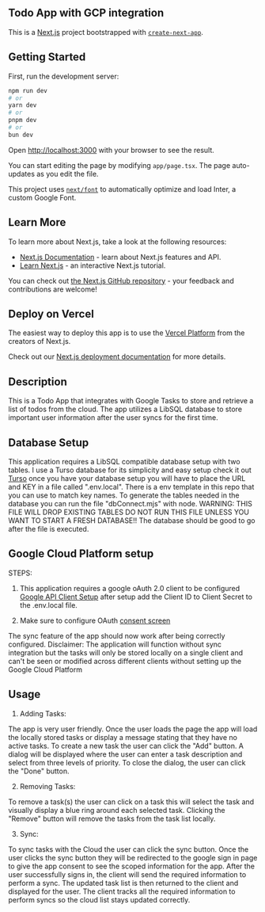 ## Todo App with GCP integration

This is a [Next.js](https://nextjs.org/) project bootstrapped with [`create-next-app`](https://github.com/vercel/next.js/tree/canary/packages/create-next-app).

## Getting Started

First, run the development server:

```bash
npm run dev
# or
yarn dev
# or
pnpm dev
# or
bun dev
```

Open [http://localhost:3000](http://localhost:3000) with your browser to see the result.

You can start editing the page by modifying `app/page.tsx`. The page auto-updates as you edit the file.

This project uses [`next/font`](https://nextjs.org/docs/basic-features/font-optimization) to automatically optimize and load Inter, a custom Google Font.

## Learn More

To learn more about Next.js, take a look at the following resources:

- [Next.js Documentation](https://nextjs.org/docs) - learn about Next.js features and API.
- [Learn Next.js](https://nextjs.org/learn) - an interactive Next.js tutorial.

You can check out [the Next.js GitHub repository](https://github.com/vercel/next.js/) - your feedback and contributions are welcome!

## Deploy on Vercel

The easiest way to deploy this app is to use the [Vercel Platform](https://vercel.com/new?utm_medium=default-template&filter=next.js&utm_source=create-next-app&utm_campaign=create-next-app-readme) from the creators of Next.js.

Check out our [Next.js deployment documentation](https://nextjs.org/docs/deployment) for more details.

## Description

This is a Todo App that integrates with Google Tasks to store and retrieve a list of todos from the cloud. The app utilizes a LibSQL database to store important user information after the user syncs for the first time.

## Database Setup
This application requires a LibSQL compatible database setup with two tables. I use a Turso database for its simplicity and easy setup check it out [Turso](https://turso.tech/) once you have your database setup you will have to place the URL and KEY in a file called ".env.local". There is a env template in this repo that you can use to match key names. To generate the tables needed in the database you can run the file "dbConnect.mjs" with node. WARNING: THIS FILE WILL DROP EXISTING TABLES DO NOT RUN THIS FILE UNLESS YOU WANT TO START A FRESH DATABASE!! The database should be good to go after the file is executed.

## Google Cloud Platform setup
STEPS:
1. This application requires a google oAuth 2.0 client to be configured [Google API Client Setup](https://console.cloud.google.com/apis/dashboard) after setup add the Client ID to Client Secret to the .env.local file. 

2. Make sure to configure OAuth [consent screen](https://console.cloud.google.com/apis/credentials/consent)

The sync feature of the app should now work after being correctly configured. 
Disclaimer: The application will function without sync integration but the tasks will only be stored locally on a single client and can't be seen or modified across different clients without setting up the Google Cloud Platform

## Usage
1. Adding Tasks:

The app is very user friendly. Once the user loads the page the app will load the locally stored tasks or display a message stating that they have no active tasks. To create a new task the user can click the "Add" button. A dialog will be displayed where the user can enter a task description and select from three levels of priority. To close the dialog, the user can click the "Done" button. 

2. Removing Tasks:

To remove a task(s) the user can click on a task this will select the task and visually display a blue ring around each selected task. Clicking the "Remove" button will remove the tasks from the task list locally.

3. Sync:

To sync tasks with the Cloud the user can click the sync button. Once the user clicks the sync button they will be redirected to the google sign in page to give the app consent to see the scoped information for the app. After the user successfully signs in, the client will send the required information to perform a sync. The updated task list is then returned to the client and displayed for the user. The client tracks all the required information to perform syncs so the cloud list stays updated correctly.

